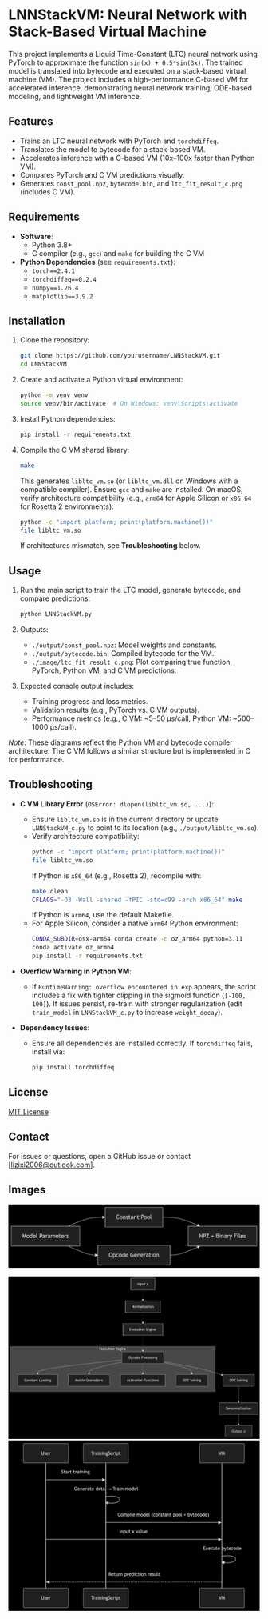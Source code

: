 # LNNStackVM: Neural Network with Stack-Based Virtual Machine

This project implements a Liquid Time-Constant (LTC) neural network using PyTorch to approximate the function `sin(x) + 0.5*sin(3x)`. The trained model is translated into bytecode and executed on a stack-based virtual machine (VM). The project includes a high-performance C-based VM for accelerated inference, demonstrating neural network training, ODE-based modeling, and lightweight VM inference.

## Features
- Trains an LTC neural network with PyTorch and `torchdiffeq`.
- Translates the model to bytecode for a stack-based VM.
- Accelerates inference with a C-based VM (10x–100x faster than Python VM).
- Compares PyTorch and C VM predictions visually.
- Generates `const_pool.npz`, `bytecode.bin`, and `ltc_fit_result_c.png` (includes C VM).

## Requirements
- **Software**:
  - Python 3.8+
  - C compiler (e.g., `gcc`) and `make` for building the C VM
- **Python Dependencies** (see `requirements.txt`):
  - `torch==2.4.1`
  - `torchdiffeq==0.2.4`
  - `numpy==1.26.4`
  - `matplotlib==3.9.2`

## Installation
1. Clone the repository:
   ```bash
   git clone https://github.com/yourusername/LNNStackVM.git
   cd LNNStackVM
   ```

2. Create and activate a Python virtual environment:
   ```bash
   python -m venv venv
   source venv/bin/activate  # On Windows: venv\Scripts\activate
   ```

3. Install Python dependencies:
   ```bash
   pip install -r requirements.txt
   ```

4. Compile the C VM shared library:
   ```bash
   make
   ```
   This generates `libltc_vm.so` (or `libltc_vm.dll` on Windows with a compatible compiler). Ensure `gcc` and `make` are installed. On macOS, verify architecture compatibility (e.g., `arm64` for Apple Silicon or `x86_64` for Rosetta 2 environments):
   ```bash
   python -c "import platform; print(platform.machine())"
   file libltc_vm.so
   ```
   If architectures mismatch, see **Troubleshooting** below.

## Usage
1. Run the main script to train the LTC model, generate bytecode, and compare predictions:
   ```bash
   python LNNStackVM.py
   ```

2. Outputs:
   - `./output/const_pool.npz`: Model weights and constants.
   - `./output/bytecode.bin`: Compiled bytecode for the VM.
   - `./image/ltc_fit_result_c.png`: Plot comparing true function, PyTorch, Python VM, and C VM predictions.

3. Expected console output includes:
   - Training progress and loss metrics.
   - Validation results (e.g., PyTorch vs. C VM outputs).
   - Performance metrics (e.g., C VM: ~5–50 µs/call, Python VM: ~500–1000 µs/call).

*Note*: These diagrams reflect the Python VM and bytecode compiler architecture. The C VM follows a similar structure but is implemented in C for performance.

## Troubleshooting
- **C VM Library Error** (`OSError: dlopen(libltc_vm.so, ...)`):
  - Ensure `libltc_vm.so` is in the current directory or update `LNNStackVM_c.py` to point to its location (e.g., `./output/libltc_vm.so`).
  - Verify architecture compatibility:
    ```bash
    python -c "import platform; print(platform.machine())"
    file libltc_vm.so
    ```
    If Python is `x86_64` (e.g., Rosetta 2), recompile with:
    ```bash
    make clean
    CFLAGS="-O3 -Wall -shared -fPIC -std=c99 -arch x86_64" make
    ```
    If Python is `arm64`, use the default Makefile.
  - For Apple Silicon, consider a native `arm64` Python environment:
    ```bash
    CONDA_SUBDIR=osx-arm64 conda create -n oz_arm64 python=3.11
    conda activate oz_arm64
    pip install -r requirements.txt
    ```

- **Overflow Warning in Python VM**:
  - If `RuntimeWarning: overflow encountered in exp` appears, the script includes a fix with tighter clipping in the sigmoid function (`[-100, 100]`). If issues persist, re-train with stronger regularization (edit `train_model` in `LNNStackVM_c.py` to increase `weight_decay`).

- **Dependency Issues**:
  - Ensure all dependencies are installed correctly. If `torchdiffeq` fails, install via:
    ```bash
    pip install torchdiffeq
    ```

## License
[MIT License](LICENSE)

## Contact
For issues or questions, open a GitHub issue or contact [lizixi2006@outlook.com].


## Images

![BytecodeCompilerArch](./image/BytecodeCompilerArch.png "BytecodeCompilerArch")

![StackVMArch](image/StackVMArch.png "StackVMArch")
![DataFlow](image/DataFlow.png "DataFlow")
